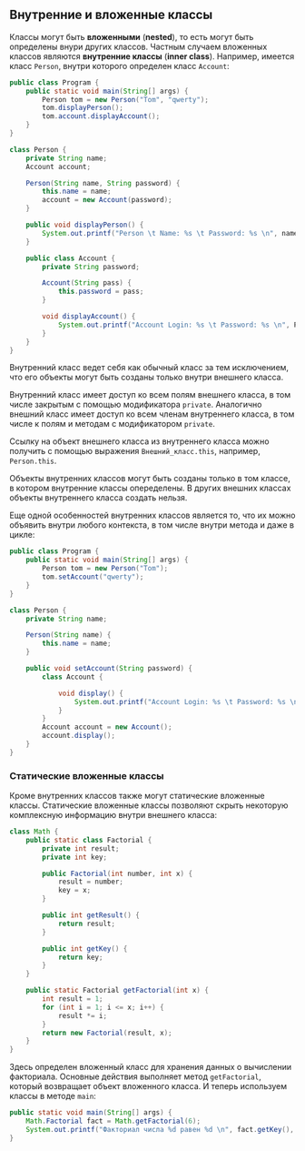 ## Внутренние и вложенные классы
Классы могут быть **вложенными** (**nested**), то есть могут быть определены внури других классов. Частным случаем вложенных классов являются **внутренние классы** (**inner class**). Например, имеется класс `Person`, внутри которого определен класс `Account`:
```java
public class Program {
    public static void main(String[] args) {
        Person tom = new Person("Tom", "qwerty");
        tom.displayPerson();
        tom.account.displayAccount();
    }
}

class Person {
    private String name;
    Account account;

    Person(String name, String password) {
        this.name = name;
        account = new Account(password);
    }

    public void displayPerson() {
        System.out.printf("Person \t Name: %s \t Password: %s \n", name, account.password);
    }

    public class Account {
        private String password;

        Account(String pass) {
            this.password = pass;
        }

        void displayAccount() {
            System.out.printf("Account Login: %s \t Password: %s \n", Person.this.name, password);
        }
    }
}
```

Внутренний класс ведет себя как обычный класс за тем исключением, что его объекты могут быть созданы только внутри внешнего класса.

Внутренний класс имеет доступ ко всем полям внешнего класса, в том числе закрытым с помощью модификатора `private`. Аналогично внешний класс имеет доступ ко всем членам внутреннего класса, в том числе к полям и методам с модификатором `private`.

Ссылку на объект внешнего класса из внутреннего класса можно получить с помощью выражения `Внешний_класс.this`, например, `Person.this`.

Объекты внутренних классов могут быть созданы только в том классе, в котором внутренние классы опеределены. В других внешних классах объекты внутреннего класса создать нельзя.

Еще одной особенностей внутренних классов является то, что их можно объявить внутри любого контекста, в том числе внутри метода и даже в цикле:
```java
public class Program {
    public static void main(String[] args) {
        Person tom = new Person("Tom");
        tom.setAccount("qwerty");
    }
}

class Person {
    private String name;

    Person(String name) {
        this.name = name;
    }

    public void setAccount(String password) {
        class Account {

            void display() {
                System.out.printf("Account Login: %s \t Password: %s \n", name, password);
            }
        }
        Account account = new Account();
        account.display();
    }
}
```

### Статические вложенные классы
Кроме внутренних классов также могут статические вложенные классы. Статические вложенные классы позволяют скрыть некоторую комплексную информацию внутри внешнего класса:
```java
class Math {
    public static class Factorial {
        private int result;
        private int key;

        public Factorial(int number, int x) {
            result = number;
            key = x;
        }

        public int getResult() {
            return result;
        }

        public int getKey() {
            return key;
        }
    }

    public static Factorial getFactorial(int x) {
        int result = 1;
        for (int i = 1; i <= x; i++) {
            result *= i;
        }
        return new Factorial(result, x);
    }
}
```

Здесь определен вложенный класс для хранения данных о вычислении факториала. Основные действия выполняет метод `getFactorial`, который возвращает объект вложенного класса. И теперь используем классы в методе `main`:
```java
public static void main(String[] args) {
    Math.Factorial fact = Math.getFactorial(6);
    System.out.printf("Факториал числа %d равен %d \n", fact.getKey(), fact.getResult());
}
```